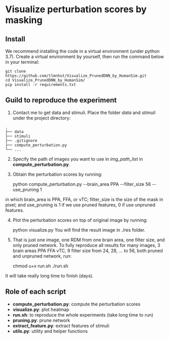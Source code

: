# Visualize perturbation scores by masking

## Install
We recommend installing the code in a virtual environment (under python 3.7). Create a virtual environment by yourself,
then run the command below in your terminal:

    git clone https://github.com/tlmnhut/Visualize_PrunedDNN_by_HumanSim.git
    cd Visualize_PrunedDNN_by_HumanSim/
    pip install -r requirements.txt

## Guild to reproduce the experiment
1. Contact me to get data and stimuli. Place the folder *data* and *stimuli* under the project
directory:

```
.
├── data
├── stimuli
├── .gitignore
├── compute_perturbation.py
└── ...
```

2. Specify the path of images you want to use in *img_path_list* in **compute_perturbation.py**.
3. Obtain the perturbation scores by running:



    python compute_perturbation.py --brain_area PPA --filter_size 56 --use_pruning 1


in which brain_area is PPA, FFA, or vTC; filter_size is the size of the mask in pixel; and use_pruning is 1 if we 
use pruned features, 0 if use unpruned features.

4. Plot the perturbation scores on top of original image by running:


    python visualize.py
You will find the result image in ./res folder.

5. That is just one image, one RDM from one brain area, one filter size, and only pruned network. To fully reproduce
all results for many images, 3 brain areas PPA FFA vTC, 9 filter size from 24, 28, ... to 56, both pruned and unpruned
network, run:


    chmod u+x run.sh
    ./run.sh

It will take really long time to finish (days).

## Role of each script

- **compute_perturbation.py**: compute the perturbation scores
- **visualize.py**: plot heatmap
- **run.sh**: to reproduce the whole experiments (take long time to run)
- **pruning.py**: prune network
- **extract_feature.py**: extract features of stimuli
- **utils.py**: utility and helper functions
